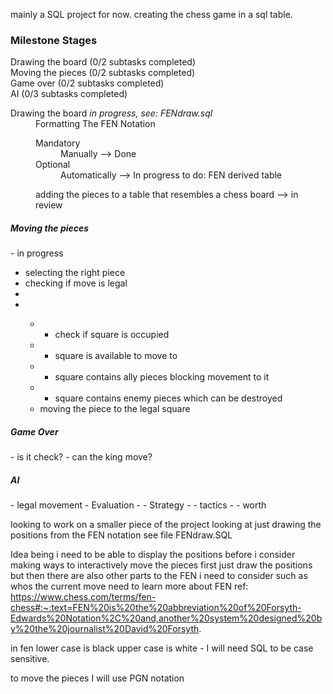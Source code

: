 mainly a SQL project for now.
creating the chess game in a sql table. 

<h3>Milestone Stages</h3>
Drawing the board (0/2 subtasks completed)<br>
Moving the pieces (0/2 subtasks completed)<br>
Game over (0/2 subtasks completed)<br>
AI (0/3 subtasks completed)<br>

<dl>
<dt>Drawing the board <i>in progress, see: FENdraw.sql</i></dt>
  <dd>
   Formatting The FEN Notation
    <dl>
      <dt>Mandatory</dt>
       <dd>Manually --> Done</dd>
      <dt>Optional</dt>
       <dd>Automatically --> In progress to do: FEN derived table</dd>
    </dl>
  </dd>
  <dd>adding the pieces to a table that resembles a chess board --> in review</dd> 
</dl>

<h5>Moving the pieces</h5> - in progress
<ul>
 <li> selecting the right piece</li>
 <li> checking if move is legal</li>
 <li></li>
 <li></li>
 
- - check if square is occupied
- - square is available to move to
- - square contains ally pieces blocking movement to it
- - square contains enemy pieces which can be destroyed 
- moving the piece to the legal square
</ul>

 
 <h5>Game Over</h5>
 - is it check?
 - can the king move?
   
<h5>AI</h5>
- legal movement
- Evaluation
- - Strategy
- - tactics
- - worth 

looking to work on a smaller piece of the project looking at just drawing the positions from the FEN notation 
see file FENdraw.SQL 

Idea being i need to be able to display the positions before i consider making ways to interactively move the pieces 
first just draw the positions but then there are also other parts to the FEN i need to consider such as whos the current move 
need to learn more about FEN 
ref: https://www.chess.com/terms/fen-chess#:~:text=FEN%20is%20the%20abbreviation%20of%20Forsyth-Edwards%20Notation%2C%20and,another%20system%20designed%20by%20the%20journalist%20David%20Forsyth.

in fen lower case is black upper case is white - I will need SQL to be case sensitive.

to move the pieces I will use PGN notation 
